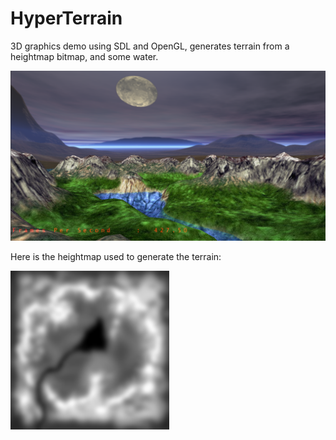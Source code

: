 # HyperTerrain
3D graphics demo using SDL and OpenGL, generates terrain from a heightmap bitmap, and some water.
  
![screenshot of demo](https://github.com/thermionik/HyperTerrain/blob/main/screenshot.png)

Here is the heightmap used to generate the terrain:  

![screenshot of heightmap](https://github.com/thermionik/HyperTerrain/blob/main/screenshot_heightmap.png)
